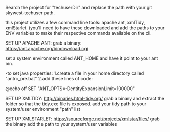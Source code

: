 Search the project for "techuserDir" and replace the path with your git skywest-techuser path.

this project utilizes a few command line tools: apache ant, xmlTidy, xmlStarlet. (you'll need to have these downloaded and add the paths to your ENV variables to make their respective commands available on the cli.

SET UP APACHE ANT:
grab a binary:
https://ant.apache.org/bindownload.cgi

set a system environment called ANT_HOME and have it point to your ant bin.

-to set java properties: 
1.create a file in your home directory called "antrc_pre.bat"
2.add these lines of code:

@echo off
SET "ANT_OPTS=-DentityExpansionLimit=100000"

SET UP XMLTIDY:
http://binaries.html-tidy.org/
grab a binary and extract the folder so that the tidy.exe file is exposed.
add your tidy path to your system/user environment "path" list

SET UP XMLSTARLET:
https://sourceforge.net/projects/xmlstar/files/
grab the binary
add the path to your system/user variables


